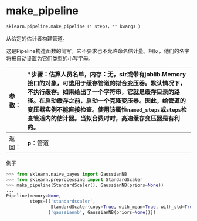 # make\_pipeline

```python
sklearn.pipeline.make_pipeline（* steps，** kwargs ）
```

从给定的估计者构建管道。

这是Pipeline构造函数的简写。它不要求也不允许命名估计量。相反，他们的名字将被自动设置为它们类型的小写字母。

| 参数： | **\*步骤**：估算人员名单，**内存**：无，str或带有joblib.Memory接口的对象，可选用于缓存管道的拟合变压器。默认情况下，不执行缓存。如果给出了一个字符串，它就是缓存目录的路径。在启动缓存之前，启动一个克隆变压器。因此，给管道的变压器实例不能直接检查。使用该属性`named_steps`或`steps`检查管道内的估计器。当拟合费时时，高速缓存变压器是有利的。 |
| :--- | :--- |
| 返回： | **p**：管道 |

例子

```python
>>> from sklearn.naive_bayes import GaussianNB
>>> from sklearn.preprocessing import StandardScaler
>>> make_pipeline(StandardScaler(), GaussianNB(priors=None))
...     
Pipeline(memory=None,
         steps=[('standardscaler',
                 StandardScaler(copy=True, with_mean=True, with_std=True)),
                ('gaussiannb', GaussianNB(priors=None))])
```

